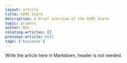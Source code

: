 ```yaml
---
layout: article
title: SeMI Score
description: A brief overview of the SeMI Score
topic: primers
author: BVL
relating-articles: []
previous-article: null
tags: ['business']
---
```


Write the article here in Markdown, header is not needed.